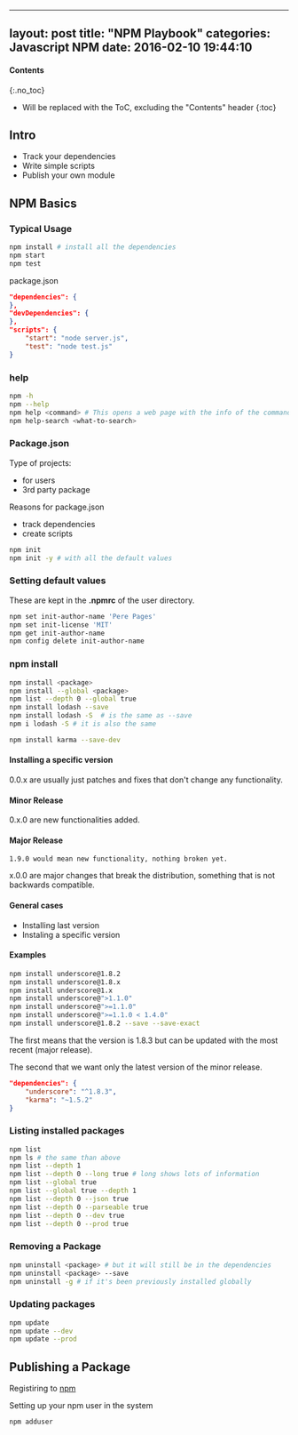  ---
layout: post
title: "NPM Playbook"
categories: Javascript NPM
date:  2016-02-10 19:44:10
---

#### Contents

{:.no_toc}
* Will be replaced with the ToC, excluding the "Contents" header
{:toc}

## Intro

- Track your dependencies
- Write simple scripts
- Publish your own module

## NPM Basics

### Typical Usage

```bash
npm install # install all the dependencies
npm start
npm test
```

package.json

```json
"dependencies": {
},
"devDependencies": {
},
"scripts": {
    "start": "node server.js",
    "test": "node test.js"
}
```

### help

```bash
npm -h
npm --help
npm help <command> # This opens a web page with the info of the command
npm help-search <what-to-search>
```

### Package.json

Type of projects:

- for users
- 3rd party package

Reasons for package.json

- track dependencies
- create scripts

```bash
npm init
npm init -y # with all the default values
```

### Setting default values

These are kept in the **.npmrc** of the user directory.

```bash
npm set init-author-name 'Pere Pages'
npm set init-license 'MIT'
npm get init-author-name
npm config delete init-author-name
```

### npm install

```bash
npm install <package>
npm install --global <package>
npm list --depth 0 --global true
npm install lodash --save
npm install lodash -S  # is the same as --save
npm i lodash -S # it is also the same

npm install karma --save-dev
```

#### Installing a specific version

0.0.x are usually just patches and fixes that don't change any functionality.

#### Minor Release

0.x.0 are new functionalities added.

#### Major Release

```
1.9.0 would mean new functionality, nothing broken yet.
```

x.0.0 are major changes that break the distribution, something that is not backwards compatible.

#### General cases

- Installing last version
- Instaling a specific version

#### Examples

```bash
npm install underscore@1.8.2
npm install underscore@1.8.x
npm install underscore@1.x
npm install underscore@">1.1.0"
npm install underscore@">=1.1.0"
npm install underscore@">=1.1.0 < 1.4.0"
npm install underscore@1.8.2 --save --save-exact
```

The first means that the version is 1.8.3 but can be updated with the most recent (major release).

The second that we want only the latest version of the minor release.

```json
"dependencies": {
    "underscore": "^1.8.3",
    "karma": "~1.5.2"
}
```

### Listing installed packages

```bash
npm list
npm ls # the same than above
npm list --depth 1
npm list --depth 0 --long true # long shows lots of information
npm list --global true
npm list --global true --depth 1
npm list --depth 0 --json true
npm list --depth 0 --parseable true
npm list --depth 0 --dev true
npm list --depth 0 --prod true
```

### Removing a Package

```bash
npm uninstall <package> # but it will still be in the dependencies
npm uninstall <package> --save
npm uninstall -g # if it's been previously installed globally
```

### Updating packages

```bash
npm update
npm update --dev
npm update --prod
```

## Publishing a Package

Registiring to [npm](https://www.npmjs.com)

Setting up your npm user in the system

```bash
npm adduser
```